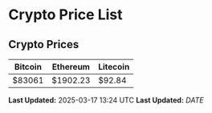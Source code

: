 # Crypto Price List

## Crypto Prices
| Bitcoin | Ethereum | Litecoin |
| ------- | -------- | -------- |
| $83061 | $1902.23 | $92.84 |
**Last Updated:** 2025-03-17 13:24 UTC
**Last Updated:** $DATE$
